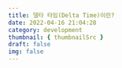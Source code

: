 ```yaml
---
title: 델타 타임(Delta Time)이란?
date: 2022-04-16 21:04:28
category: development
thumbnail: { thumbnailSrc }
draft: false
img: false
---
```

